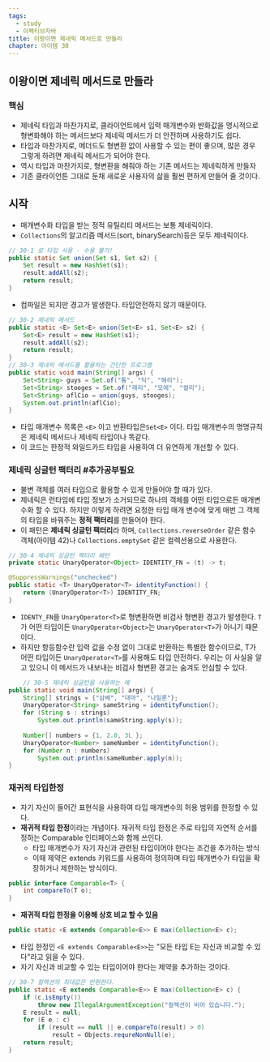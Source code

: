 ```yaml
---
tags:
  - study
  - 이펙티브자바
title: 이왕이면 제네릭 메서드로 만들라
chapter: 아이템 30
---
```

## 이왕이면 제네릭 메서드로 만들라

### 핵심
- 제네릭 타입과 마찬가지로, 클라이언트에서 입력 매개변수와 반화값을 명시적으로 형변화해야 하는 메서드보다 제네릭 메서드가 더 안전하며 사용하기도 쉽다.
- 타입과 마찬가지로, 메더드도 형변환 없이 사용할 수 있는 편이 좋으며, 많은 경우 그렇게 하려면 제네릭 메서드가 되어야 한다.
- 역시 타입과 마찬가지로, 형변환을 해줘야 하는 기존 메서드는 제네릭하게 만들자
- 기존 클라이언튼 그대로 둔채 새로운 사용자의 삶을 훨씬 편하게 만들어 줄 것이다.

## 시작
- 매개변수화 타입을 받는 정적 유틸리티 메서드는 보통 제네릭이다.
- `Collections`의 알고리즘 메서드(sort, binarySearch)등은 모두 제네릭이다. 

```java
// 30-1 로 타입 사용 - 수용 불가!
public static Set union(Set s1, Set s2) {
    Set result = new HashSet(s1);
    result.addAll(s2);
    return result;
}
```
- 컴파일은 되지만 경고가 발생한다. 타입안전하지 않기 때문이다.
```java
// 30-2 제네릭 메서드
public static <E> Set<E> union(Set<E> s1, Set<E> s2) {
    Set<E> result = new HashSet(s1);
    result.addAll(s2);
    return result;
}
// 30-3 제네릭 메서드를 활용하는 간단한 프로그램
public static void main(String[] args) {
    Set<String> guys = Set.of("톰", "딕", "해리");
    Set<String> stooges = Set.of("래리", "모에", "컬리");
    Set<String> aflCio = union(guys, stooges);
    System.out.println(aflCio);
}
```
- 타입 매개변수 목록은 `<E>` 이고 반환타입은`Set<E>` 이다. 타입 매개변수의 명명규칙은 제네릭 메서드나 제네릭 타입이나 똑같다.
- 이 코드는 한정적 와일드카드 타입을 사용하여 더 유연하게 개선할 수 있다.

### 제네릭 싱글턴 팩터리 #추가공부필요 
- 불변 객체를 여러 타입으로 활용할 수 있게 만들어야 할 때가 있다.  
- 제네릭은 런타임에 타입 정보가 소거되므로 하나의 객체를 어떤 타입으로든 매개변수화 할 수 있다. 하지만 이렇게 하려면 요청한 타입 매개 변수에 맞게 매번 그 객체의 타입을 바꿔주는 **정적 팩터리**를 만들어야 한다.
- 이 패턴은 **제네릭 싱글턴 팩터리**라 하며, `Collections.reverseOrder` 같은 함수 객체(아이템 42)나 `Collections.emptySet` 같은 컬렉션용으로 사용한다.
```java
// 30-4 제네릭 싱글턴 팩터리 페턴
private static UnaryOperator<Object> IDENTITY_FN = (t) -> t;

@SuppressWarnings("unchecked")
public static <T> UnaryOperator<T> identityFunction() {
    return (UnaryOperator<T>) IDENTITY_FN;
}
```
- `IDENTY_FN`을 `UnaryOperator<T>`로 형변환하면 비검사 형변환 경고가 발생한다. `T`가 어떤 타입이든 `UnaryOperator<Object>`는 `UnaryOperator<T>`가 아니기 때문이다. 
- 하지만 항등함수란 입력 값을 수정 없이 그대로 반환하는 특별한 함수이므로, T가 어떤 타입이든 `UnaryOperator<T>`를 사용해도 타입 안전하다. 우리는 이 사실을 알고 있으니 이 메서드가 내보내는 비검사 형변환 경고는 숨겨도 안심할 수 있다.

```java
	// 30-5 제네릭 싱글턴을 사용하는 예
public static void main(String[] args) {
    String[] strings = {"삼베", "대마", "나일론"};
    UnaryOperator<String> sameString = identityFunction();
    for (String s : strings) 
        System.out.println(sameString.apply(s));
    
    Number[] numbers = {1, 2.0, 3L };
    UnaryOperator<Number> sameNumber = identityFunction();
    for (Number n : numbers) 
        System.out.println(sameNumber.apply(n));
}
```
### 재귀적 타입한정
- 자기 자신이 들어간 표현식을 사용하여 타입 매개변수의 허용 범위를 한정할 수 있다. 
- **재귀적 타입 한정**이라는 개념이다. 재귀적 타입 한정은 주로 타입의 자연적 순서를 정하는 Comparable 인터페이스와 함께 쓰인다.
	- 타입 매개변수가 자기 자신과 관련된 타입이어야 한다는 조건을 추가하는 방식
	- 이때 제약은 extends 키워드를 사용하여 정의하며 타입 매개변수가 타입을 확장하거나 제한하는 방식이다.
```java
public interface Comparable<T> {
    int compareTo(T o);
}
```
- **재귀적 타입 한정을 이용해 상호 비교 할 수 있음**
```java
public static <E extends Comparable<E>> E max(Collection<E> c);
```
- 타입 한정인 `<E extends Comparable<E>>`는 "모든 타입 E는 자신과 비교할 수 있다"라고 읽을 수 있다.
- 자기 자신과 비교할 수 있는 타입이어야 한다는 제약을 추가하는 것이다.
```java
// 30-7 컬렉션의 최대값은 반환한다.
public static <E extends Comparable<E>> E max(Collection<E> c) {
    if (c.isEmpty())
        throw new IllegalArgumentException("컬렉션이 비어 있습니다.");
    E result = null;
    for (E e : c)
        if (result == null || e.compareTo(result) > 0)
            result = Objects.requreNonNull(e);
    return result;
}
```
